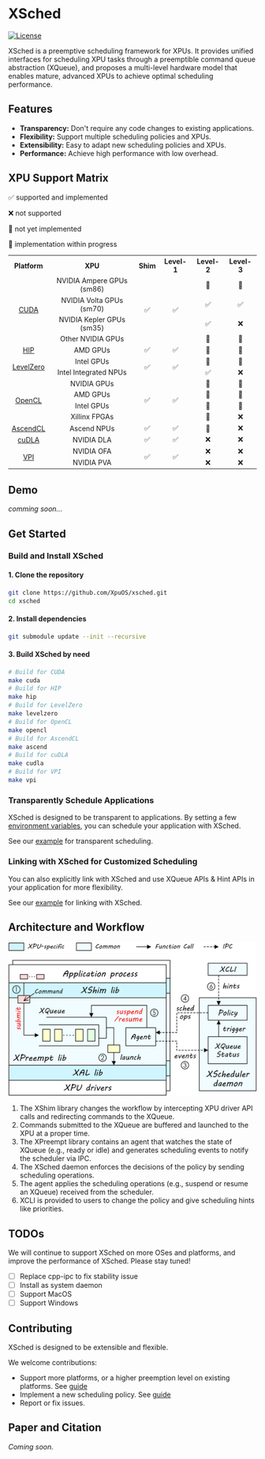 # XSched

[![License](https://img.shields.io/badge/License-Apache_2.0-blue)](https://github.com/XpuOS/xsched/blob/main/LICENSE)

XSched is a preemptive scheduling framework for XPUs. It provides unified interfaces for scheduling XPU tasks through a preemptible command queue abstraction (XQueue), and proposes a multi-level hardware model that enables mature, advanced XPUs to achieve optimal scheduling performance.

## Features

- **Transparency:** Don't require any code changes to existing applications.
- **Flexibility:** Support multiple scheduling policies and XPUs.
- **Extensibility:** Easy to adapt new scheduling policies and XPUs.
- **Performance:** Achieve high performance with low overhead.

## XPU Support Matrix

✅ supported and implemented

❌ not supported

🔘 not yet implemented

🚧 implementation within progress

<table>
  <tr>
    <th align="center">Platform</th>
    <th align="center">XPU</th>
    <th align="center">Shim</th>
    <th align="center">Level-1</th>
    <th align="center">Level-2</th>
    <th align="center">Level-3</th>
  </tr>
  <tr>
    <td align="center" rowspan="4"><a href="platforms/cuda">CUDA</a></td>
    <td align="center">NVIDIA Ampere GPUs (sm86)</td>
    <td align="center" rowspan="4">✅</td>
    <td align="center" rowspan="4">✅</td>
    <td align="center">🚧</td>
    <td align="center">🚧</td>
  </tr>
  <tr>
    <td align="center">NVIDIA Volta GPUs (sm70)</td>
    <td align="center">✅</td>
    <td align="center">✅</td>
  </tr>
  <tr>
    <td align="center">NVIDIA Kepler GPUs (sm35)</td>
    <td align="center">✅</td>
    <td align="center">❌</td>
  </tr>
  <tr>
    <td align="center">Other NVIDIA GPUs</td>
    <td align="center">🔘</td>
    <td align="center">🔘</td>
  </tr>
  <tr>
    <td align="center" rowspan="1"><a href="platforms/hip">HIP</a></td>
    <td align="center">AMD GPUs</td>
    <td align="center" rowspan="1">✅</td>
    <td align="center" rowspan="1">✅</td>
    <td align="center">🔘</td>
    <td align="center">🔘</td>
  </tr>
  <tr>
    <td align="center" rowspan="2"><a href="platforms/levelzero">LevelZero</a></td>
    <td align="center">Intel GPUs</td>
    <td align="center" rowspan="2">✅</td>
    <td align="center" rowspan="2">✅</td>
    <td align="center">🔘</td>
    <td align="center">🔘</td>
  </tr>
  <tr>
    <td align="center">Intel Integrated NPUs</td>
    <td align="center">✅</td>
    <td align="center">❌</td>
  </tr>
  <tr>
    <td align="center" rowspan="4"><a href="platforms/opencl">OpenCL</a></td>
    <td align="center">NVIDIA GPUs</td>
    <td align="center" rowspan="4">✅</td>
    <td align="center" rowspan="4">✅</td>
    <td align="center">🔘</td>
    <td align="center">🔘</td>
  </tr>
  <tr>
    <td align="center">AMD GPUs</td>
    <td align="center">🔘</td>
    <td align="center">🔘</td>
  </tr>
  <tr>
    <td align="center">Intel GPUs</td>
    <td align="center">🔘</td>
    <td align="center">🔘</td>
  </tr>
  <tr>
    <td align="center">Xillinx FPGAs</td>
    <td align="center">🔘</td>
    <td align="center">❌</td>
  </tr>
  <tr>
    <td align="center" rowspan="1"><a href="platforms/ascend">AscendCL</a></td>
    <td align="center">Ascend NPUs</td>
    <td align="center" rowspan="1">✅</td>
    <td align="center" rowspan="1">✅</td>
    <td align="center">🔘</td>
    <td align="center">❌</td>
  </tr>
  <tr>
    <td align="center" rowspan="1"><a href="platforms/cudla">cuDLA</a></td>
    <td align="center">NVIDIA DLA</td>
    <td align="center" rowspan="1">✅</td>
    <td align="center" rowspan="1">✅</td>
    <td align="center">❌</td>
    <td align="center">❌</td>
  </tr>
  <tr>
    <td align="center" rowspan="2"><a href="platforms/vpi">VPI</a></td>
    <td align="center">NVIDIA OFA</td>
    <td align="center" rowspan="2">✅</td>
    <td align="center" rowspan="2">✅</td>
    <td align="center">❌</td>
    <td align="center">❌</td>
  </tr>
  <tr>
    <td align="center">NVIDIA PVA</td>
    <td align="center">❌</td>
    <td align="center">❌</td>
  </tr>
</table>

## Demo

*comming soon...*

## Get Started

### Build and Install XSched

#### 1. Clone the repository

```bash
git clone https://github.com/XpuOS/xsched.git
cd xsched
```

#### 2. Install dependencies

```bash
git submodule update --init --recursive
```

#### 3. Build XSched by need

```bash
# Build for CUDA
make cuda
# Build for HIP
make hip
# Build for LevelZero
make levelzero
# Build for OpenCL
make opencl
# Build for AscendCL
make ascend
# Build for cuDLA
make cudla
# Build for VPI
make vpi
```

### Transparently Schedule Applications

XSched is designed to be transparent to applications. By setting a few [environment variables](protocol/README.md), you can schedule your application with XSched.

See our [example](examples/1_transparency/README.md) for transparent scheduling.

### Linking with XSched for Customized Scheduling

You can also explicitly link with XSched and use XQueue APIs & Hint APIs in your application for more flexibility.

See our [example](examples/2_link_xsched/README.md) for linking with XSched.

## Architecture and Workflow

<img src="/docs/img/xsched-framework.png" alt="XSched framework" width="600" />

1. The XShim library changes the workflow by intercepting XPU driver API calls and redirecting commands to the XQueue.
2. Commands submitted to the XQueue are buffered and launched to the XPU at a proper time.
3. The XPreempt library contains an agent that watches the state of XQueue (e.g., ready or idle) and generates scheduling events to notify the scheduler via IPC.
4. The XSched daemon enforces the decisions of the policy by sending scheduling operations.
5. The agent applies the scheduling operations (e.g., suspend or resume an XQueue) received from the scheduler.
6. XCLI is provided to users to change the policy and give scheduling hints like priorities.

## TODOs

We will continue to support XSched on more OSes and platforms, and improve the performance of XSched. Please stay tuned!

- [ ] Replace cpp-ipc to fix stability issue
- [ ] Install as system daemon
- [ ] Support MacOS
- [ ] Support Windows

## Contributing

XSched is designed to be extensible and flexible.

We welcome contributions:

- Support more platforms, or a higher preemption level on existing platforms. See [guide](platforms/example/README.md)
- Implement a new scheduling policy. See [guide](sched/README.md)
- Report or fix issues.

## Paper and Citation

*Coming soon.*
